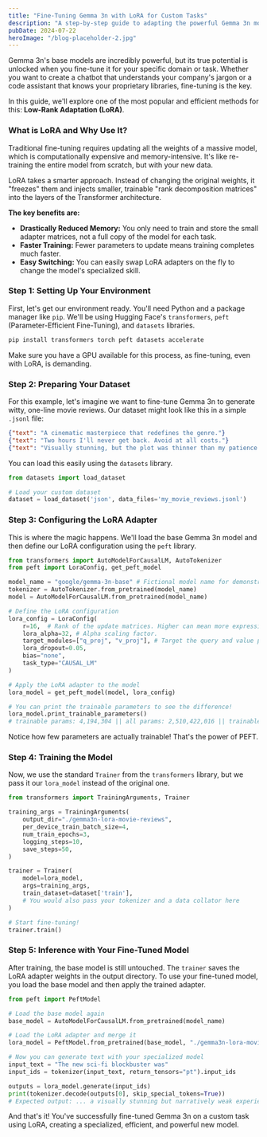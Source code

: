 ```yaml
---
title: "Fine-Tuning Gemma 3n with LoRA for Custom Tasks"
description: "A step-by-step guide to adapting the powerful Gemma 3n model for your specific needs using Low-Rank Adaptation (LoRA), one of the most efficient fine-tuning techniques."
pubDate: 2024-07-22
heroImage: "/blog-placeholder-2.jpg"
---
```


Gemma 3n's base models are incredibly powerful, but its true potential is unlocked when you fine-tune it for your specific domain or task. Whether you want to create a chatbot that understands your company's jargon or a code assistant that knows your proprietary libraries, fine-tuning is the key.

In this guide, we'll explore one of the most popular and efficient methods for this: **Low-Rank Adaptation (LoRA)**.

### What is LoRA and Why Use It?

Traditional fine-tuning requires updating all the weights of a massive model, which is computationally expensive and memory-intensive. It's like re-training the entire model from scratch, but with your new data.

LoRA takes a smarter approach. Instead of changing the original weights, it "freezes" them and injects smaller, trainable "rank decomposition matrices" into the layers of the Transformer architecture.

**The key benefits are:**
- **Drastically Reduced Memory:** You only need to train and store the small adapter matrices, not a full copy of the model for each task.
- **Faster Training:** Fewer parameters to update means training completes much faster.
- **Easy Switching:** You can easily swap LoRA adapters on the fly to change the model's specialized skill.

### Step 1: Setting Up Your Environment

First, let's get our environment ready. You'll need Python and a package manager like `pip`. We'll be using Hugging Face's `transformers`, `peft` (Parameter-Efficient Fine-Tuning), and `datasets` libraries.

```bash
pip install transformers torch peft datasets accelerate
```

Make sure you have a GPU available for this process, as fine-tuning, even with LoRA, is demanding.

### Step 2: Preparing Your Dataset

For this example, let's imagine we want to fine-tune Gemma 3n to generate witty, one-line movie reviews. Our dataset might look like this in a simple `.jsonl` file:

```json
{"text": "A cinematic masterpiece that redefines the genre."}
{"text": "Two hours I'll never get back. Avoid at all costs."}
{"text": "Visually stunning, but the plot was thinner than my patience."}
```

You can load this easily using the `datasets` library.

```python
from datasets import load_dataset

# Load your custom dataset
dataset = load_dataset('json', data_files='my_movie_reviews.jsonl')
```

### Step 3: Configuring the LoRA Adapter

This is where the magic happens. We'll load the base Gemma 3n model and then define our LoRA configuration using the `peft` library.

```python
from transformers import AutoModelForCausalLM, AutoTokenizer
from peft import LoraConfig, get_peft_model

model_name = "google/gemma-3n-base" # Fictional model name for demonstration
tokenizer = AutoTokenizer.from_pretrained(model_name)
model = AutoModelForCausalLM.from_pretrained(model_name)

# Define the LoRA configuration
lora_config = LoraConfig(
    r=16,  # Rank of the update matrices. Higher can mean more expressive, but more params.
    lora_alpha=32, # Alpha scaling factor.
    target_modules=["q_proj", "v_proj"], # Target the query and value projections in attention layers.
    lora_dropout=0.05,
    bias="none",
    task_type="CAUSAL_LM"
)

# Apply the LoRA adapter to the model
lora_model = get_peft_model(model, lora_config)

# You can print the trainable parameters to see the difference!
lora_model.print_trainable_parameters()
# trainable params: 4,194,304 || all params: 2,510,422,016 || trainable%: 0.16707
```

Notice how few parameters are actually trainable! That's the power of PEFT.

### Step 4: Training the Model

Now, we use the standard `Trainer` from the `transformers` library, but we pass it our `lora_model` instead of the original one.

```python
from transformers import TrainingArguments, Trainer

training_args = TrainingArguments(
    output_dir="./gemma3n-lora-movie-reviews",
    per_device_train_batch_size=4,
    num_train_epochs=3,
    logging_steps=10,
    save_steps=50,
)

trainer = Trainer(
    model=lora_model,
    args=training_args,
    train_dataset=dataset['train'],
    # You would also pass your tokenizer and a data collator here
)

# Start fine-tuning!
trainer.train()
```

### Step 5: Inference with Your Fine-Tuned Model

After training, the base model is still untouched. The `trainer` saves the LoRA adapter weights in the output directory. To use your fine-tuned model, you load the base model and then apply the trained adapter.

```python
from peft import PeftModel

# Load the base model again
base_model = AutoModelForCausalLM.from_pretrained(model_name)

# Load the LoRA adapter and merge it
lora_model = PeftModel.from_pretrained(base_model, "./gemma3n-lora-movie-reviews")

# Now you can generate text with your specialized model
input_text = "The new sci-fi blockbuster was"
input_ids = tokenizer(input_text, return_tensors="pt").input_ids

outputs = lora_model.generate(input_ids)
print(tokenizer.decode(outputs[0], skip_special_tokens=True))
# Expected output: ... a visually stunning but narratively weak experience.
```

And that's it! You've successfully fine-tuned Gemma 3n on a custom task using LoRA, creating a specialized, efficient, and powerful new model. 